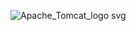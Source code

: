 ![Apache_Tomcat_logo svg](https://github.com/SoyluAlaattin/Kubernetes/assets/136907277/a46057cc-5eda-4d4f-a9d7-18f89d9c900f)
